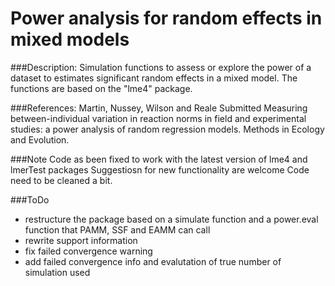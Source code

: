 # Power analysis for random effects in mixed models


###Description:
Simulation functions to assess or explore the power of
a dataset to estimates significant random effects in a mixed model.
The functions are based on the "lme4" package.


###References:
Martin, Nussey, Wilson and Reale Submitted Measuring between-individual
variation in reaction norms in field and experimental studies: a power
analysis of random regression models. Methods in Ecology and Evolution. 

###Note
Code as been fixed to work with the latest version of lme4 and lmerTest packages
Suggestiosn for new functionality are welcome
Code need to be cleaned a bit.

###ToDo
- restructure the package based on a simulate function and a power.eval function that PAMM, SSF and EAMM can call
- rewrite support information
- fix failed convergence warning
- add failed convergence info and evalutation of true number of simulation used